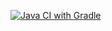 [![Java CI with Gradle](https://github.com/Lisya93/BDD/actions/workflows/gradle.yml/badge.svg)](https://github.com/Lisya93/BDD/actions/workflows/gradle.yml)